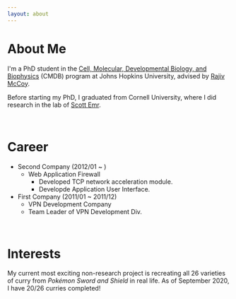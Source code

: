 ```yaml
---
layout: about
---
```


# About Me
I'm a PhD student in the [Cell, Molecular, Developmental Biology, and Biophysics](https://cmdb.jhu.edu/) (CMDB) program at Johns Hopkins University, advised by [Rajiv McCoy](https://mccoy-lab.org/).

Before starting my PhD, I graduated from Cornell University, where I did research in the lab of [Scott Emr](https://emr.wicmb.cornell.edu/).

<br/>

# Career
* Second Company (2012/01 ~ )
  * Web Application Firewall
    * Developed TCP network acceleration module.
    * Developde Application User Interface.
* First Company (2011/01 ~ 2011/12)
  * VPN Development Company
  * Team Leader of VPN Development Div.

<br/>

# Interests

My current most exciting non-research project is recreating all 26 varieties of curry from *Pokémon Sword and Shield* in real life. As of September 2020, I have 20/26 curries completed!
